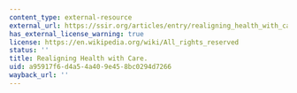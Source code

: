 ```yaml
---
content_type: external-resource
external_url: https://ssir.org/articles/entry/realigning_health_with_care#:~:text=Moving%20health%20resources%20from%20clinics,and%20quality%20of%20health%20care.
has_external_license_warning: true
license: https://en.wikipedia.org/wiki/All_rights_reserved
status: ''
title: Realigning Health with Care.
uid: a95917f6-d4a5-4a40-9e45-8bc0294d7266
wayback_url: ''
---
```


